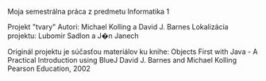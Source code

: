 Moja semestrálna práca z predmetu Informatika 1

Projekt "tvary"
Autori: Michael Kolling a David J. Barnes
Lokalizácia projektu: Lubomir Sadlon a J�n Janech

Originál projektu je súčasťou materiálov ku knihe:
    Objects First with Java - A Practical Introduction using BlueJ
    David J. Barnes and Michael Kolling
    Pearson Education, 2002
